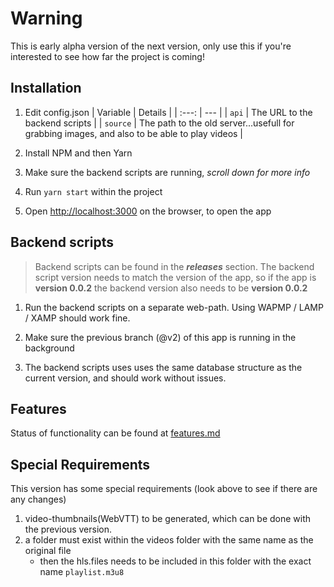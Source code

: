 # Warning

This is early alpha version of the next version, only use this if you're interested to see how far the project is coming!

## Installation

1. Edit config.json
   | Variable | Details |
   | :---: | --- |
   | `api` | The URL to the backend scripts |
   | `source` | The path to the old server...usefull for grabbing images, and also to be able to play videos |

2. Install NPM and then Yarn
3. Make sure the backend scripts are running, _scroll down for more info_
4. Run `yarn start` within the project
5. Open [http://localhost:3000](http://localhost:3000) on the browser, to open the app

## Backend scripts

> Backend scripts can be found in the **_releases_** section. The backend script version needs to match the version of the app, so if the app is **version 0.0.2** the backend version also needs to be **version 0.0.2**

1. Run the backend scripts on a separate web-path. Using WAPMP / LAMP / XAMP should work fine.
2. Make sure the previous branch (@v2) of this app is running in the background

3. The backend scripts uses uses the same database structure as the current version, and should work without issues.

## Features

Status of functionality can be found at [features.md](FEATURES.md)

## Special Requirements

This version has some special requirements (look above to see if there are any changes)

1.  video-thumbnails(WebVTT) to be generated, which can be done with the previous version.
2.  a folder must exist within the videos folder with the same name as the original file
    -   then the hls.files needs to be included in this folder with the exact name `playlist.m3u8`
